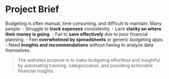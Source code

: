 # Project Brief

Budgeting is often manual, time consuming, and difficult to maintain. Many people:
    - Struggle to **track expenses** consistently.
    - Lack **clarity on where their money is going**.
    - Fail to **save effectively** due to poor financial planning.
    - Feel **overwhelmed by spreadsheets** or generic budgeting apps.
    - Need **insights and recommendations** without having to analyze data themselves.

> The websites purpose is to make budgeting effortless and insightful by automating tracking, categorization, and providing actionable financial insights.
